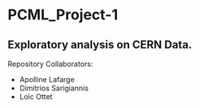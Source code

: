 # PCML_Project-1

## Exploratory analysis on CERN Data.

Repository Collaborators:

  - Apolline Lafarge
  - Dimitrios Sarigiannis
  - Loïc Ottet
